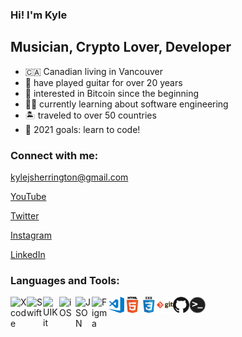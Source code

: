 ### Hi! I'm Kyle

## Musician, Crypto Lover, Developer

- 🇨🇦 Canadian living in Vancouver
- 🎸 have played guitar for over 20 years
- 🦍 interested in Bitcoin since the beginning
- 👨‍💻 currently learning about software engineering
- 🏝 traveled to over 50 countries
- 📕 2021 goals: learn to code!

### Connect with me:

kylejsherrington@gmail.com

[YouTube][youtube]

[Twitter][twitter]

[Instagram][instagram]

[LinkedIn][linkedin]

### Languages and Tools:

<img align="left" alt="Xcode" width="26px" src="https://img.icons8.com/nolan/64/xcode.png"/>
<img align="left" alt="Swift" width="26px" src="https://img.icons8.com/plasticine/100/000000/swift--v2.png"/>
<img align="left" alt="UIKit" width="26px" src="https://img.icons8.com/windows/32/000000/uikit.png"/>
<img align="left" alt="iOS" width="26px" src="https://img.icons8.com/wired/64/000000/ios-logo.png"/>
<img align="left" alt="JSON" width="26px"  src="https://img.icons8.com/nolan/64/json.png"/>
<img align="left" alt="Figma" width="26px" src="https://img.icons8.com/windows/32/000000/figma.png"/>
<img align="left" alt="Visual Studio Code" width="26px" src="https://raw.githubusercontent.com/github/explore/80688e429a7d4ef2fca1e82350fe8e3517d3494d/topics/visual-studio-code/visual-studio-code.png" />
<img align="left" alt="HTML5" width="26px" src="https://raw.githubusercontent.com/github/explore/80688e429a7d4ef2fca1e82350fe8e3517d3494d/topics/html/html.png" />
<img align="left" alt="CSS3" width="26px" src="https://raw.githubusercontent.com/github/explore/80688e429a7d4ef2fca1e82350fe8e3517d3494d/topics/css/css.png" />
<img align="left" alt="Git" width="26px" src="https://raw.githubusercontent.com/github/explore/80688e429a7d4ef2fca1e82350fe8e3517d3494d/topics/git/git.png" />
<img align="left" alt="GitHub" width="26px" src="https://raw.githubusercontent.com/github/explore/78df643247d429f6cc873026c0622819ad797942/topics/github/github.png" />
<img align="left" alt="Terminal" width="26px" src="https://raw.githubusercontent.com/github/explore/80688e429a7d4ef2fca1e82350fe8e3517d3494d/topics/terminal/terminal.png" />

<br />
<br />

[youtube]: https://www.youtube.com/c/kylesherrington
[twitter]: https://www.twitter.com/kylesherrington
[instagram]: https://www.instagram.com/kyle_sherrington
[linkedin]: https://www.linkedin.com/in/kylesherrington
